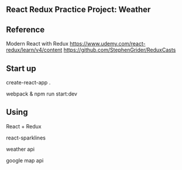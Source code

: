 ## React Redux Practice Project: Weather 

## Reference
  Modern React with Redux
  https://www.udemy.com/react-redux/learn/v4/content
  https://github.com/StephenGrider/ReduxCasts
  
## Start up
  create-react-app .
  
  webpack & npm run start:dev

## Using 
  React + Redux

  react-sparklines
  
  weather api

  google map api

